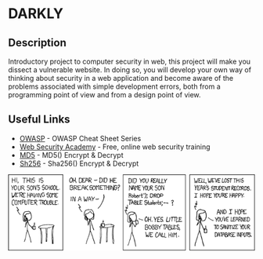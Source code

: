 # DARKLY

## Description

Introductory project to computer security in web, this project will make you dissect a vulnerable website. In doing so, you will develop your own way of thinking about security in a web application and become aware of the problems associated with simple development errors, both from a programming point of view and from a design point of view.

## Useful Links

* [OWASP](https://cheatsheetseries.owasp.org/) - OWASP Cheat Sheet Series
* [Web Security Academy](https://portswigger.net/web-security) - Free, online web security training
* [MD5](https://md5decrypt.net/) - MD5() Encrypt & Decrypt
* [Sh256](https://md5decrypt.net/Sha256/) - Sha256() Encrypt & Decrypt

<div align="center">


![alt text](https://github.com/ilkou/darkly/blob/master/ressources/exploits_of_a_mom.png "meme")

</div>
